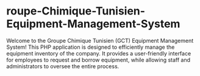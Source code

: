 # roupe-Chimique-Tunisien-Equipment-Management-System
Welcome to the Groupe Chimique Tunisien (GCT) Equipment Management System! This PHP application is designed to efficiently manage the equipment inventory of the company. It provides a user-friendly interface for employees to request and borrow equipment, while allowing staff and administrators to oversee the entire process.
